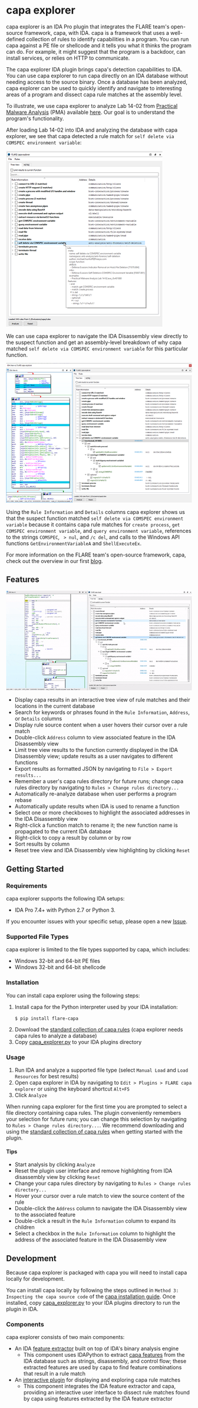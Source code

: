 # capa explorer

capa explorer is an IDA Pro plugin that integrates the FLARE team's open-source framework, capa, with IDA. capa is a framework that uses a well-defined collection of rules to 
identify capabilities in a program. You can run capa against a PE file or shellcode and it tells you what it thinks the program can do. For example, it might suggest that 
the program is a backdoor, can install services, or relies on HTTP to communicate. 

The capa explorer IDA plugin brings capa's detection capabilities to IDA. You can use capa explorer to run capa directly on an IDA database without needing access
to the source binary. Once a database has been analyzed, capa explorer can be used to quickly identify and navigate to interesting areas of a program 
and dissect capa rule matches at the assembly level.

To illustrate, we use capa explorer to analyze Lab 14-02 from [Practical Malware Analysis](https://nostarch.com/malware) (PMA) available [here](https://practicalmalwareanalysis.com/labs/). Our
goal is to understand the program's functionality.

After loading Lab 14-02 into IDA and analyzing the database with capa explorer, we see that capa detected a rule match for `self delete via COMSPEC environment variable`:

![](../../../doc/img/ida_plugin_example_1.png)

We can use capa explorer to navigate the IDA Disassembly view directly to the suspect function and get an assembly-level breakdown of why capa matched `self delete via COMSPEC environment variable` 
for this particular function.

![](../../../doc/img/ida_plugin_example_2.png)

Using the `Rule Information` and `Details` columns capa explorer shows us that the suspect function matched `self delete via COMSPEC environment variable` because it contains capa rule matches for `create process`, `get COMSPEC environment variable`,
and `query environment variable`, references to the strings `COMSPEC`, ` > nul`, and `/c del`, and calls to the Windows API functions `GetEnvironmentVariableA` and `ShellExecuteEx`.

For more information on the FLARE team's open-source framework, capa, check out the overview in our first [blog](https://www.fireeye.com/blog/threat-research/2020/07/capa-automatically-identify-malware-capabilities.html).

## Features

![](../../../doc/img/ida_plugin_intro.gif)

* Display capa results in an interactive tree view of rule matches and their locations in the current database
* Search for keywords or phrases found in the `Rule Information`, `Address`, or `Details` columns
* Display rule source content when a user hovers their cursor over a rule match
* Double-click `Address` column to view associated feature in the IDA Disassembly view
* Limit tree view results to the function currently displayed in the IDA Disassembly view; update results as a user navigates to different functions
* Export results as formatted JSON by navigating to `File > Export results...`
* Remember a user's capa rules directory for future runs; change capa rules directory by navigating to `Rules > Change rules directory...`
* Automatically re-analyze database when user performs a program rebase
* Automatically update results when IDA is used to rename a function
* Select one or more checkboxes to highlight the associated addresses in the IDA Disassembly view
* Right-click a function match to rename it; the new function name is propagated to the current IDA database
* Right-click to copy a result by column or by row
* Sort results by column
* Reset tree view and IDA Disassembly view highlighting by clicking `Reset`

## Getting Started

### Requirements

capa explorer supports the following IDA setups:

* IDA Pro 7.4+ with Python 2.7 or Python 3.

If you encounter issues with your specific setup, please open a new [Issue](https://github.com/fireeye/capa/issues).

### Supported File Types

capa explorer is limited to the file types supported by capa, which includes:

* Windows 32-bit and 64-bit PE files
* Windows 32-bit and 64-bit shellcode

### Installation

You can install capa explorer using the following steps:

1. Install capa for the Python interpreter used by your IDA installation:
    ```
    $ pip install flare-capa
    ```
3. Download the [standard collection of capa rules](https://github.com/fireeye/capa-rules) (capa explorer needs capa rules to analyze a database)
4. Copy [capa_explorer.py](https://raw.githubusercontent.com/fireeye/capa/master/capa/ida/plugin/capa_explorer.py) to your IDA plugins directory

### Usage

1. Run IDA and analyze a supported file type (select `Manual Load` and `Load Resources` for best results)
2. Open capa explorer in IDA by navigating to `Edit > Plugins > FLARE capa explorer` or using the keyboard shortcut `Alt+F5`
3. Click `Analyze`

When running capa explorer for the first time you are prompted to select a file directory containing capa rules. The plugin conveniently
remembers your selection for future runs; you can change this selection by navigating to `Rules > Change rules directory...`. We recommend 
downloading and using the [standard collection of capa rules](https://github.com/fireeye/capa-rules) when getting started with the plugin.

#### Tips

* Start analysis by clicking `Analyze`
* Reset the plugin user interface and remove highlighting from IDA disassembly view by clicking `Reset`
* Change your capa rules directory by navigating to `Rules > Change rules directory...`
* Hover your cursor over a rule match to view the source content of the rule
* Double-click the `Address` column to navigate the IDA Disassembly view to the associated feature
* Double-click a result in the `Rule Information` column to expand its children
* Select a checkbox in the `Rule Information` column to highlight the address of the associated feature in the IDA Dissasembly view

## Development

Because capa explorer is packaged with capa you will need to install capa locally for development.

You can install capa locally by following the steps outlined in `Method 3: Inspecting the capa source code` of the [capa 
installation guide](https://github.com/fireeye/capa/blob/master/doc/installation.md#method-3-inspecting-the-capa-source-code). Once installed, copy [capa_explorer.py](https://raw.githubusercontent.com/fireeye/capa/master/capa/ida/plugin/capa_explorer.py) 
to your IDA plugins directory to run the plugin in IDA.

### Components

capa explorer consists of two main components:

* An IDA [feature extractor](https://github.com/fireeye/capa/tree/master/capa/features/extractors/ida) built on top of IDA's binary analysis engine
  * This component uses IDAPython to extract [capa features](https://github.com/fireeye/capa-rules/blob/master/doc/format.md#extracted-features) from the IDA database such as strings, 
disassembly, and control flow; these extracted features are used by capa to find feature combinations that result in a rule match
* An [interactive plugin](https://github.com/fireeye/capa/tree/master/capa/ida/plugin) for displaying and exploring capa rule matches
  * This component integrates the IDA feature extractor and capa, providing an interactive user interface to dissect rule matches found by capa using features extracted by the IDA feature extractor
